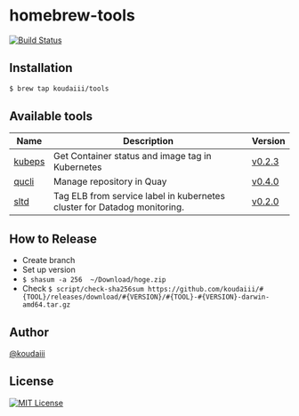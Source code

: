 # homebrew-tools

[![Build Status](https://travis-ci.org/koudaiii/homebrew-tools.svg?branch=master)](https://travis-ci.org/koudaiii/homebrew-tools)

## Installation

```bash
$ brew tap koudaiii/tools
```

## Available tools

| Name | Description | Version |
|------|-------------|---------|
| [kubeps](https://github.com/koudaiii/kubeps) | Get Container status and image tag in Kubernetes  | [v0.2.3](https://github.com/koudaiii/kubeps/releases/tag/v0.2.3) |
| [qucli](https://github.com/koudaiii/qucli) | Manage repository in Quay | [v0.4.0](https://github.com/koudaiii/qucli/releases/tag/v0.4.0) |
| [sltd](https://github.com/koudaiii/sltd) | Tag ELB from service label in kubernetes cluster for Datadog monitoring. | [v0.2.0](https://github.com/koudaiii/sltd/releases/tag/v0.2.0) |

## How to Release

- Create branch
- Set up version
- `$ shasum -a 256  ~/Download/hoge.zip`
- Check `$ script/check-sha256sum https://github.com/koudaiii/#{TOOL}/releases/download/#{VERSION}/#{TOOL}-#{VERSION}-darwin-amd64.tar.gz`

## Author

[@koudaiii](https://github.com/koudaiii)

## License

[![MIT License](http://img.shields.io/badge/license-MIT-blue.svg?style=flat)](LICENSE)
